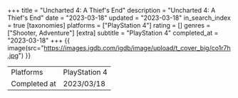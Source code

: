 +++
title = "Uncharted 4: A Thief's End"
description = "Uncharted 4: A Thief's End"
date = "2023-03-18"
updated = "2023-03-18"
in_search_index = true
[taxonomies]
platforms = ["PlayStation 4"]
rating = []
genres = ["Shooter, Adventure"]
[extra]
subtitle = "PlayStation 4"
completed_at = "2023-03-18"
+++
{{ image(src="https://images.igdb.com/igdb/image/upload/t_cover_big/co1r7h.jpg") }}

|              |            |
| ------------ | ---------- |
| Platforms    | PlayStation 4 |
| Completed at | 2023/03/18 |

